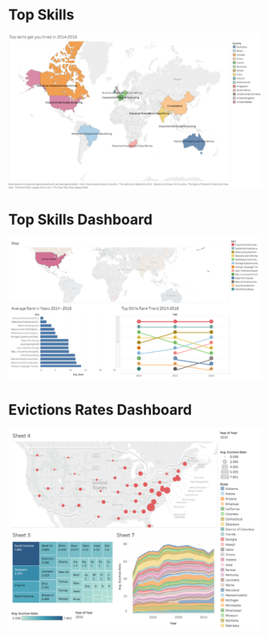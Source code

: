 # Top Skills

![](TopSkills.png)

# Top Skills Dashboard

![](TopSkillsDashboard.png)

# Evictions Rates Dashboard
![](Eviction-Dashboard1.png)
